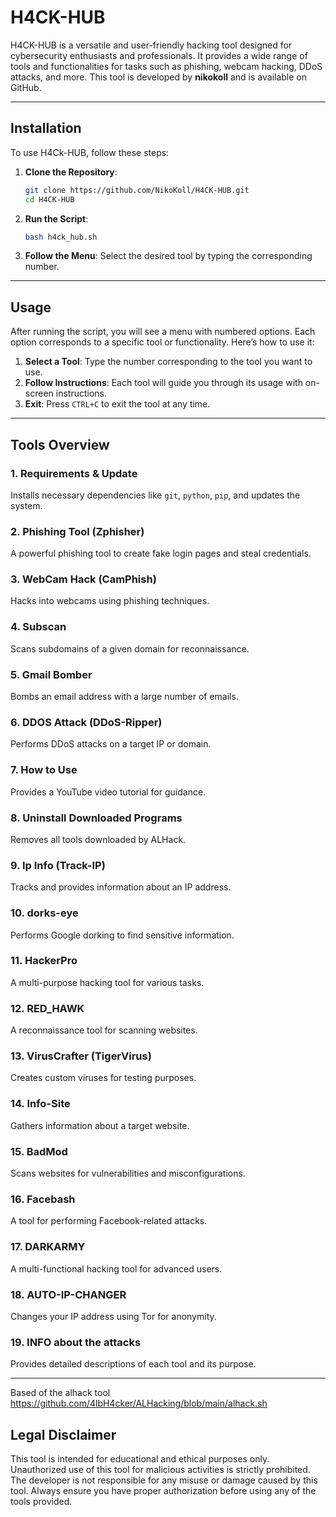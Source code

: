 # H4CK-HUB

H4CK-HUB is a versatile and user-friendly hacking tool designed for cybersecurity enthusiasts and professionals. It provides a wide range of tools and functionalities for tasks such as phishing, webcam hacking, DDoS attacks, and more. This tool is developed by **nikokoll** and is available on GitHub.

---

## Installation

To use H4Ck-HUB, follow these steps:

1. **Clone the Repository**:
   ```bash
   git clone https://github.com/NikoKoll/H4CK-HUB.git
   cd H4CK-HUB
   ```

2. **Run the Script**:
   ```bash
   bash h4ck_hub.sh
   ```

3. **Follow the Menu**: Select the desired tool by typing the corresponding number.

---

## Usage

After running the script, you will see a menu with numbered options. Each option corresponds to a specific tool or functionality. Here’s how to use it:

1. **Select a Tool**: Type the number corresponding to the tool you want to use.
2. **Follow Instructions**: Each tool will guide you through its usage with on-screen instructions.
3. **Exit**: Press `CTRL+C` to exit the tool at any time.

---

## Tools Overview

### 1. Requirements & Update
Installs necessary dependencies like `git`, `python`, `pip`, and updates the system.

### 2. Phishing Tool (Zphisher)
A powerful phishing tool to create fake login pages and steal credentials.

### 3. WebCam Hack (CamPhish)
Hacks into webcams using phishing techniques.

### 4. Subscan
Scans subdomains of a given domain for reconnaissance.

### 5. Gmail Bomber
Bombs an email address with a large number of emails.

### 6. DDOS Attack (DDoS-Ripper)
Performs DDoS attacks on a target IP or domain.

### 7. How to Use
Provides a YouTube video tutorial for guidance.

### 8. Uninstall Downloaded Programs
Removes all tools downloaded by ALHack.

### 9. Ip Info (Track-IP)
Tracks and provides information about an IP address.

### 10. dorks-eye
Performs Google dorking to find sensitive information.

### 11. HackerPro
A multi-purpose hacking tool for various tasks.

### 12. RED_HAWK
A reconnaissance tool for scanning websites.

### 13. VirusCrafter (TigerVirus)
Creates custom viruses for testing purposes.

### 14. Info-Site
Gathers information about a target website.

### 15. BadMod
Scans websites for vulnerabilities and misconfigurations.

### 16. Facebash
A tool for performing Facebook-related attacks.

### 17. DARKARMY
A multi-functional hacking tool for advanced users.

### 18. AUTO-IP-CHANGER
Changes your IP address using Tor for anonymity.

### 19. INFO about the attacks
Provides detailed descriptions of each tool and its purpose.

---

Based of the alhack tool https://github.com/4lbH4cker/ALHacking/blob/main/alhack.sh

## Legal Disclaimer

This tool is intended for educational and ethical purposes only. Unauthorized use of this tool for malicious activities is strictly prohibited. The developer is not responsible for any misuse or damage caused by this tool. Always ensure you have proper authorization before using any of the tools provided.
